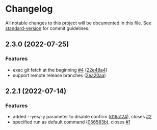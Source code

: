 # Changelog

All notable changes to this project will be documented in this file. See [standard-version](https://github.com/conventional-changelog/standard-version) for commit guidelines.

## 2.3.0 (2022-07-25)


### Features

* exec git fetch at the beginning [#4](https://github.com/xpl0t/ezci/issues/4) ([22e49a4](https://github.com/xpl0t/ezci/commit/22e49a4f8f647239fe3d5639deafa8a02a5a5ff7))
* support remote release branches ([2ea20aa](https://github.com/xpl0t/ezci/commit/2ea20aaf9adccb309bb0430c1cf8abfe68edd489))

## 2.2.1 (2022-07-14)


### Features

* added --yes/-y parameter to disable confirm ([d16a124](https://github.com/xpl0t/ezci/commit/d16a12480d0d2948e57af3dfe87788d9c8c06556)), closes [#2](https://github.com/xpl0t/ezci/issues/2)
* specified run as default command ([056583b](https://github.com/xpl0t/ezci/commit/056583bec7591acbd163a1ec8c5f3db7808c4a8f)), closes [#1](https://github.com/xpl0t/ezci/issues/1)
